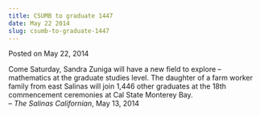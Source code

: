 ```yaml
---
title: CSUMB to graduate 1447
date: May 22 2014
slug: csumb-to-graduate-1447
---
```


 



<span class="date">Posted on May 22, 2014    </span>
<p>Come Saturday, Sandra Zuniga will have a new field to explore &#x2013;
mathematics at the graduate studies level. The daughter of a farm
worker family from east Salinas will join 1,446 other graduates at
the 18th commencement ceremonies at Cal State Monterey Bay.<br>
&#x2013; <em>The Salinas Californian</em>, May 13, 2014</br></p>





```
